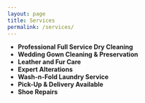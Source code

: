 ```yaml
---
layout: page
title: Services
permalink: /services/
---
```


<ul><strong>
<li>Professional Full Service Dry Cleaning</li>
<li>Wedding Gown Cleaning & Preservation</li>
<li>Leather and Fur Care</li>
<li>Expert Alterations</li>
<li>Wash-n-Fold Laundry Service</li>
<li>Pick-Up & Delivery Available</li>
<li>Shoe Repairs</li>

